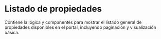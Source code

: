 # Listado de propiedades

Contiene la lógica y componentes para mostrar el listado general de propiedades disponibles en el portal, incluyendo paginación y visualización básica.
